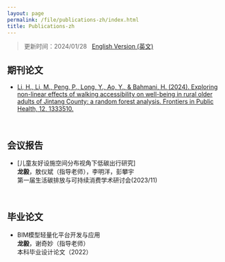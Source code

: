 ```yaml
---
layout: page
permalink: /file/publications-zh/index.html
title: Publications-zh
---
```


> 更新时间：2024/01/28 &nbsp;  [English Version (英文)](https://longyistar.github.io/publications/)

## 期刊论文

- [Li, H., Li, M., Peng, P., Long, Y., Ao, Y., & Bahmani, H. (2024). Exploring non-linear effects of walking accessibility on well-being in rural older adults of Jintang County: a random forest analysis. Frontiers in Public Health, 12, 1333510.](https://longyistar.github.io/mypaper/journal/fpubh-12-1333510.pdf)

<br>

## 会议报告

- [儿童友好设施空间分布视角下低碳出行研究]<br>**龙毅**，敖仪斌（指导老师），李明洋，彭攀宇<br>第一届生活碳排放与可持续消费学术研讨会(2023/11)<br>

<br>

## 毕业论文

- BIM模型轻量化平台开发与应用<br>**龙毅**，谢奇妙（指导老师）<br>本科毕业设计论文（2022）<br>
